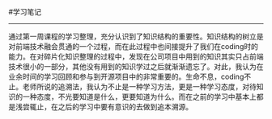#学习笔记
***
通过第一周课程的学习整理，充分认识到了知识结构的重要性。知识结构的树立是对前端技术融会贯通的一个过程，而在此过程中也间接提升了我们在coding时的能力。在对碎片化知识整理的过程中，发现在公司项目中用到的知识其实只占前端技术很小的一部分，其他没有用到的知识学过之后就渐渐遗忘了。对此，我认为在业余时间的学习回顾和参与到开源项目中的非常重要的。生命不息，coding不止。老师所说的追溯法，我认为不止是一种学习方法，更是一种学习态度，对待知识的一种态度，不光要知道是什么，更要知道为什么。而在之前的学习中基本上都是浅尝辄止，在之后的学习中要有意识的去做到追本溯源。